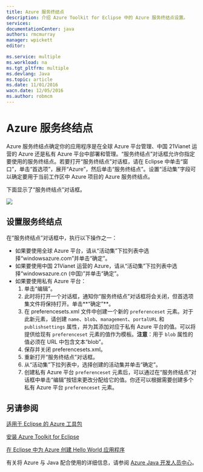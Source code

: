 ```yaml
---
title: Azure 服务终结点
description: 介绍 Azure Toolkit for Eclipse 中的 Azure 服务终结点设置。
services: 
documentationCenter: java
authors: rmcmurray
manager: wpickett
editor: 

ms.service: multiple
ms.workload: na
ms.tgt_pltfrm: multiple
ms.devlang: Java
ms.topic: article
ms.date: 11/01/2016
wacn.date: 12/05/2016
ms.author: robmcm
---
```


<!-- Legacy MSDN URL = https://msdn.microsoft.com/library/azure/dn268600.aspx -->

# Azure 服务终结点 #

Azure 服务终结点确定你的应用程序是在全球 Azure 平台管理、中国 21Vianet 运营的 Azure 还是私有 Azure 平台中部署和管理。“服务终结点”对话框允许你指定要使用的服务终结点。若要打开“服务终结点”对话框，请在 Eclipse 中单击“窗口”，单击“首选项”，展开“Azure”，然后单击“服务终结点”。设置“活动集”字段可以确定要用于当前工作区中 Azure 项目的 Azure 服务终结点。

下面显示了“服务终结点”对话框。

![][ic719493]

## 设置服务终结点 ##

在“服务终结点”对话框中，执行以下操作之一：

* 如果要使用全球 Azure 平台，请从“活动集”下拉列表中选择“windowsazure.com”并单击“确定”。
* 如果要使用中国 21Vianet 运营的 Azure，请从“活动集”下拉列表中选择“windowsazure.cn (中国)”并单击“确定”。
* 如果要使用私有 Azure 平台：
    1. 单击“编辑”。
    2. 此时将打开一个对话框，通知你“服务终结点”对话框将会关闭，但首选项集文件将保持打开。单击**“确定”**。
    3. 在 preferencesets.xml 文件中创建一个新的 `preferenceset` 元素。对于此新元素，请创建 `name`、`blob`、`management`、`portalURL` 和 `publishsettings` 属性，并为其添加对应于私有 Azure 平台的值。可以将提供给现有 `preferenceset` 元素的值作为模板。**注意**：用于 `blob` 属性的值必须在 URL 中包含文本“blob”。
    4. 保存并关闭 preferencesets.xml。
    5. 重新打开“服务终结点”对话框。
    6. 从“活动集”下拉列表中，选择创建的活动集并单击“确定”。
    7. 创建私有 Azure 平台 `preferenceset` 元素后，可以通过在“服务终结点”对话框中单击“编辑”按钮来更改分配给它的值。你还可以根据需要创建多个私有 Azure 平台 `preferenceset` 元素。

## 另请参阅 ##

[适用于 Eclipse 的 Azure 工具包][]

[安装 Azure Toolkit for Eclipse][]

[在 Eclipse 中为 Azure 创建 Hello World 应用程序][]

有关将 Azure 与 Java 配合使用的详细信息，请参阅 [Azure Java 开发人员中心][]。

<!-- URL List -->

[Azure Java 开发人员中心]: /develop/java/
[适用于 Eclipse 的 Azure 工具包]: ./azure-toolkit-for-eclipse.md
[在 Eclipse 中为 Azure 创建 Hello World 应用程序]: ./azure-toolkit-for-eclipse-creating-a-hello-world-application.md
[安装 Azure Toolkit for Eclipse]: ./azure-toolkit-for-eclipse-installation.md

<!-- IMG List -->

[ic719493]: ./media/azure-toolkit-for-eclipse-azure-service-endpoints/ic719493.png

<!---HONumber=Mooncake_1128_2016-->